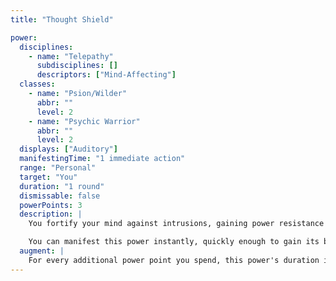```yaml
---
title: "Thought Shield"

power:
  disciplines:
    - name: "Telepathy"
      subdisciplines: []
      descriptors: ["Mind-Affecting"]
  classes:
    - name: "Psion/Wilder"
      abbr: ""
      level: 2
    - name: "Psychic Warrior"
      abbr: ""
      level: 2
  displays: ["Auditory"]
  manifestingTime: "1 immediate action"
  range: "Personal"
  target: "You"
  duration: "1 round"
  dismissable: false
  powerPoints: 3
  description: |
    You fortify your mind against intrusions, gaining power resistance 13 against all mind-affecting powers.

    You can manifest this power instantly, quickly enough to gain its benefits in an emergency. Manifesting the power is an immediate action. You can use this power even when it's not your turn.
  augment: |
    For every additional power point you spend, this power's duration increases by 1 round, and the power resistance it provides increases by 1 point.
---
```

